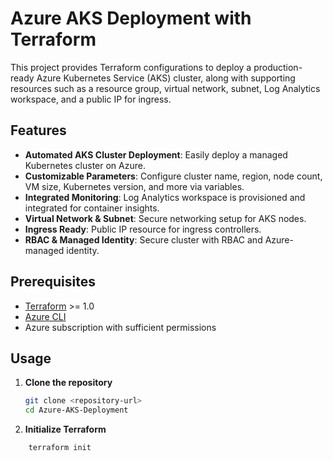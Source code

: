# Azure AKS Deployment with Terraform

This project provides Terraform configurations to deploy a production-ready Azure Kubernetes Service (AKS) cluster, along with supporting resources such as a resource group, virtual network, subnet, Log Analytics workspace, and a public IP for ingress.

## Features

- **Automated AKS Cluster Deployment**: Easily deploy a managed Kubernetes cluster on Azure.
- **Customizable Parameters**: Configure cluster name, region, node count, VM size, Kubernetes version, and more via variables.
- **Integrated Monitoring**: Log Analytics workspace is provisioned and integrated for container insights.
- **Virtual Network & Subnet**: Secure networking setup for AKS nodes.
- **Ingress Ready**: Public IP resource for ingress controllers.
- **RBAC & Managed Identity**: Secure cluster with RBAC and Azure-managed identity.

## Prerequisites

- [Terraform](https://www.terraform.io/downloads.html) >= 1.0
- [Azure CLI](https://docs.microsoft.com/en-us/cli/azure/install-azure-cli)
- Azure subscription with sufficient permissions

## Usage

1. **Clone the repository**

   ```sh
   git clone <repository-url>
   cd Azure-AKS-Deployment
   ```
2. **Initialize Terraform**
 ```sh
     terraform init
 ```


